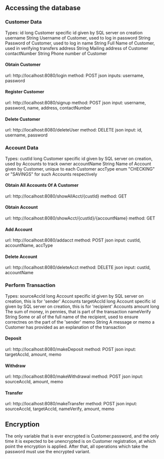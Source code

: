 ## Accessing the database

### Customer Data
Types:
  id              long      Customer specific id given by SQL server on creation
  username        String    Username of Customer, used to log in
  password        String    Password of Customer, used to log in
  name            String    Full Name of Customer, used in verifying transfers
  address         String    Mailing address of Customer
  contactNumber   String    Phone number of Customer

#### Obtain Customer
url:          http://localhost:8080/login
method:       POST
json inputs:  username, password

#### Register Customer
url:          http://localhost:8080/signup
method:       POST
json input:   username, password, name, address, contactNumber

#### Delete Customer
url:          http://localhost:8080/deleteUser
method:       DELETE
json input:   id, username, password

### Account Data
Types:
  custId          long      Customer specific id given by SQL server on creation, used by Accounts to track owner
  accountName     String    Name of Account given by Customer, unique to each Customer
  accType         enum      "CHECKING" or "SAVINGS" for such Accounts respectively

#### Obtain All Accounts Of A Customer
url:          http://localhost:8080/showAllAcct/{custId}
method:       GET

#### Obtain Account
url:          http://localhost:8080/showAcct/{custId}/{accountName}
method:       GET

#### Add Account
url:          http://localhost:8080/addacct
method:       POST
json input:   custId, accountName, accType

#### Delete Account
url:          http://localhost:8080/deleteAcct
method:       DELETE
json input:   custId, accountName

### Perform Transaction
Types:
  sourceAccId     long      Account specific id given by SQL server on creation, this is for 'sender' Accounts
  targetAccId     long      Account specific id given by SQL server on creation, this is for 'recipient' Accounts
  amount          long      The sum of money, in pennies, that is part of the transaction
  nameVerify      String    Some or all of the full name of the recipient, used to ensure correctnes on the part of the 'sender'
  memo            String    A message or memo a Customer has provided as an explanation of the transaction
  
#### Deposit
url:          http://localhost:8080/makeDeposit
method:       POST
json input:   targetAccId, amount, memo

#### Withdraw
url:          http://localhost:8080/makeWithdrawal
method:       POST
json input:   sourceAccId, amount, memo

#### Transfer
url:          http://localhost:8080/makeTransfer
method:       POST
json input:   sourceAccId, targetAccId, nameVerify, amount, memo

## Encryption

The only variable that is ever encrypted is Customer.password, and the only time it is expected to be unencrypted is on Customer registration, at which point the encryption is applied. After that, all operations which take the password must use the encrypted variant.
